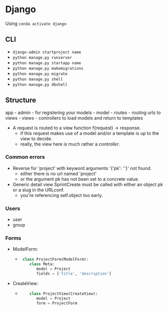 # Django

Using `conda activate django`

## CLI
- `django-admin startproject name`
- `python manage.py runserver`
- `python manage.py startapp name`
- `python manage.py makemigrations`
- `python manage.py migrate`
- `python manage.py shell`
- `python manage.py dbshell`

## Structure
app
    - admin
        - for registering your models
    - model
    - routes
        - routing urls to views
    - views
        - controllers to load models and return to templates

 - A request is routed to a view function f(request) -> response.
   - if this request makes use of a model and/or a template is up to the view to decide.
   - really, the view here is much rather a *controller*.


### Common errors
 - Reverse for 'project' with keyword arguments '{'pk': ''}' not found.
   - either there is no url named 'project'
   - or the argument pk has not been set to a concrete value.
 - Generic detail view SprintCreate must be called with either an object pk or a slug in the URLconf.
   - you're referencing self.object too early.

### Users

 - user
 - group

### Forms

 - ModelForm:
   - ```python
      class ProjectForm(ModelForm):
         class Meta:
            model = Project
            fields = ['title', 'description']
      ```
 - CreateView:
   - ```python
         class ProjectView(CreateView):
            model = Project
            form = ProjectForm
      ```
